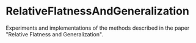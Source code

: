 # RelativeFlatnessAndGeneralization
Experiments and implementations of the methods described in the paper "Relative Flatness and Generalization".
